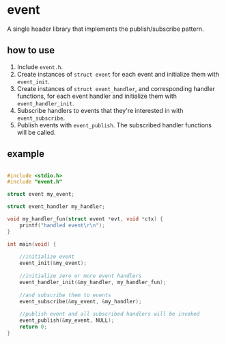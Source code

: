 # event

A single header library that implements the publish/subscribe pattern.

## how to use

1. Include `event.h`.
2. Create instances of `struct event` for each event and initialize them with `event_init`.
3. Create instances of `struct event_handler`, and corresponding handler functions, for each event handler and initialize them with `event_handler_init`.
4. Subscribe handlers to events that they're interested in with `event_subscribe`.
5. Publish events with `event_publish`. The subscribed handler functions will be called.

## example

```c

#include <stdio.h>
#include "event.h"

struct event my_event;

struct event_handler my_handler;

void my_handler_fun(struct event *evt, void *ctx) {
    printf("handled event\r\n");
}

int main(void) {
    
    //initialize event
    event_init(&my_event);
  
    //initialize zero or more event handlers
    event_handler_init(&my_handler, my_handler_fun);
    
    //and subscribe them to events
    event_subscribe(&my_event, &my_handler);
    
    //publish event and all subscribed handlers will be invoked
    event_publish(&my_event, NULL);
    return 0;
}
```
